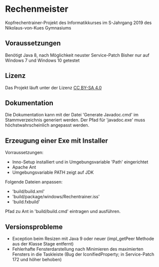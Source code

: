 # Rechenmeister
Kopfrechentrainer-Projekt des Informatikkurses im S-Jahrgang 2019 des Nikolaus-von-Kues Gymnasiums

## Voraussetzungen
Benötigt Java 8, nach Möglichkeit neuster Service-Patch
Bisher nur auf Windows 7 und Windows 10 getestet

## Lizenz
Das Projekt läuft unter der Lizenz [CC BY-SA 4.0](https://creativecommons.org/licenses/by-sa/4.0/)

## Dokumentation
Die Dokumentation kann mit der Datei 'Generate Javadoc.cmd' im Stammverzeichnis generiert werden. Der Pfad für 'javadoc.exe' muss höchstwahrscheinlich angepasst werden.

## Erzeugung einer Exe mit Installer
Vorraussetzungen:
- Inno-Setup installiert und in Umgebungsvariable 'Path' eingerichtet
- Apache Ant
- Umgebungsvariable PATH zeigt auf JDK

Folgende Dateien anpassen:
- 'build/build.xml'
- 'build/package/windows/Rechentrainer.iss'
- 'build.fxbuild'

Pfad zu Ant in 'build/build.cmd' eintragen und ausführen.

## Versionsprobleme
- Exception beim Resizen mit Java 9 oder neuer (impl_getPeer Methode aus der Klasse Stage entfernt)
- Fehlerhafte Fensterdarstellung nach Minimieren des maximierten Fensters in die Taskleiste (Bug der IconifiedProperty; in Service-Patch 172 und höher behoben)

